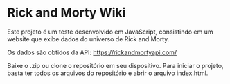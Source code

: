 # Rick and Morty Wiki

Este projeto é um teste desenvolvido em JavaScript, consistindo em um website que exibe dados do universo de Rick and Morty.

Os dados são obtidos da API: https://rickandmortyapi.com/

Baixe o .zip ou clone o repositório em seu dispositivo.
Para iniciar o projeto, basta ter todos os arquivos do repositório e abrir o arquivo index.html.

